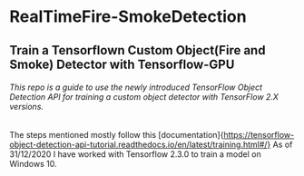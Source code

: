 # RealTimeFire-SmokeDetection

## Train a Tensorflown Custom Object(Fire and Smoke) Detector with Tensorflow-GPU

###### This repo is a guide to use the newly introduced TensorFlow Object Detection API for training a custom object detector with TensorFlow 2.X versions. 
The steps mentioned mostly follow this [documentation]{https://tensorflow-object-detection-api-tutorial.readthedocs.io/en/latest/training.html#/} As of 31/12/2020 I have worked with Tensorflow 2.3.0 to train a model on Windows 10.

